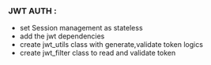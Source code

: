  ### JWT AUTH :
- set Session management as stateless
- add the jwt dependencies
- create jwt_utils class with generate,validate token logics
- create jwt_filter class to read and validate token